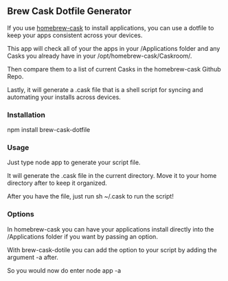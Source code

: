 ## Brew Cask Dotfile Generator

If you use [homebrew-cask](https://github.com/phinze/homebrew-cask)
to install applications, you can use a dotfile to keep your apps
consistent across your devices.

This app will check all of your the apps in your /Applications
folder and any Casks you already have in your
/opt/homebrew-cask/Caskroom/.

Then compare them to a list of current Casks in the homebrew-cask
Github Repo.

Lastly, it will generate a .cask file that is a shell script for
syncing and automating your installs across devices.


### Installation

npm install brew-cask-dotfile


### Usage

Just type node app to generate your script file.

It will generate the .cask file in the current directory.  Move it to
your home directory after to keep it organized.

After you have the file, just run sh ~/.cask to run the script!


### Options

In homebrew-cask you can have your applications install directly into
the /Applications folder if you want by passing an option.

With brew-cask-dotile you can add the option to your script by adding
the argument -a after.

So you would now do enter node app -a
